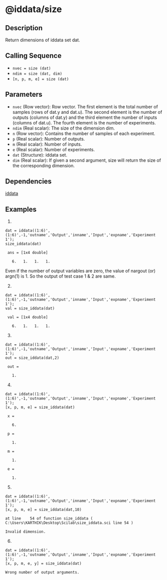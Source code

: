 # @iddata/size

## Description
Return dimensions of iddata set dat.

## Calling Sequence
- `nvec = size (dat)`
- `ndim = size (dat, dim)`
- `[n, p, m, e] = size (dat)`

## Parameters
- `nvec` (Row vector): Row vector. The first element is the total number of samples (rows of dat.y and dat.u). The second element is the number of outputs (columns of dat.y) and the third element the number of inputs (columns of dat.u). The fourth element is the number of experiments.
- `ndim` (Real scalar): The size of the dimension dim.
- `n` (Row vector): Contains the number of samples of each experiment.
- `p` (Real scalar): Number of outputs.
- `m` (Real scalar): Number of inputs.
- `e` (Real scalar): Number of experiments.
- `dat` (Structure): iddata set.
- `dim` (Real scalar): If given a second argument, size will return the size of the corresponding dimension.

## Dependencies
[iddata](https://github.com/akash-sankar/CSToolboxFunctions/tree/main/iddata)

## Examples
1.
```
dat = iddata((1:6)',(1:6)',-1,'outname','Output','inname','Input','expname','Experiment 1');
size_iddata(dat)
```
```
 ans = [1x4 double]

   6.   1.   1.   1.
```
Even if the number of output variables are zero, the value of nargout (or) argn(1) is 1. So the output of test case 1 & 2 are same.

2.
```
dat = iddata((1:6)',(1:6)',-1,'outname','Output','inname','Input','expname','Experiment 1');
val = size_iddata(dat)
```
```
 val = [1x4 double]

   6.   1.   1.   1.
```

3.
```
dat = iddata((1:6)',(1:6)',-1,'outname','Output','inname','Input','expname','Experiment 1');
out = size_iddata(dat,2)
```
```
 out = 

   1.
```

4.
```
dat = iddata((1:6)',(1:6)',-1,'outname','Output','inname','Input','expname','Experiment 1');
[x, p, m, e] = size_iddata(dat)
```
```
 x = 

   6.

 p = 

   1.

 m = 

   1.

 e = 

   1.
```

5.
```
dat = iddata((1:6)',(1:6)',-1,'outname','Output','inname','Input','expname','Experiment 1');
[x, p, m, e] = size_iddata(dat,10)
```
```
at line    54 of function size_iddata ( C:\Users\KARTHIK\Desktop\Scilab\size_iddata.sci line 54 )

Invalid dimension.
```

6.
```
dat = iddata((1:6)',(1:6)',-1,'outname','Output','inname','Input','expname','Experiment 1');
[x, p, m, e, y] = size_iddata(dat)
```
```
Wrong number of output arguments.
```
